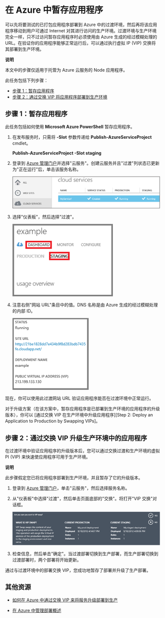 <properties linkid="dev-nodejs-enablestaging" urlDisplayName="Staging Deployment" pageTitle="暂存云服务部署 (Node.js) - Azure" metaKeywords="Azure staging, Azure application staging, Azure test environment, Azure staging environment, Azure Virtual IP swap, Azure VIP swap" description="了解如何使用虚拟 IP (VIP) 交换将 Azure 应用程序部署到过渡环境，然后再将其部署到生产环境。" metaCanonical=" " services="cloud-services" documentationCenter="Node.js" title="Staging an Application in Azure" authors="larryfr" solutions="" manager="" editor="" />
<tags ms.service="cloud-services"
    ms.date="02/25/2015"
    wacn.date="04/11/2015"
    />







# 在 Azure 中暂存应用程序

可以先将要测试的已打包应用程序部署到 Azure 中的过渡环境，然后再将该应用程序移动到用户可通过 Internet 对其进行访问的生产环境。过渡环境与生产环境完全一样，只不过访问暂存应用程序时必须使用由 Azure 生成的经过模糊处理的 URL。在验证你的应用程序能够正常运行后，可以通过执行虚拟 IP (VIP) 交换将其部署到生产环境。

<div class="dev-callout">
	<b>说明</b>
	<p>本文中的步骤仅适用于托管为 Azure 云服务的 Node 应用程序。</p>
	</div>

此任务包括下列步骤：

-   [步骤 1：暂存应用程序]
-   [步骤 2：通过交换 VIP 将应用程序部署到生产环境]

<h2><a id="step1"></a>步骤 1：暂存应用程序</h2>

此任务包括如何使用 **Microsoft
Azure PowerShell** 暂存应用程序。

1.  在发布服务时，只需将 **-Slot** 参数传递给 **Publish-AzureServiceProject** cmdlet。

    **Publish-AzureServiceProject -Slot staging**

2.  登录到 [Azure 管理门户]并选择"云服务"。创建云服务并且"过渡"列状态已更新为"正在运行"后，单击该服务名称。

	![portal displaying a running service][cloud-service]

3.  选择"仪表板"，然后选择"过渡"。

	![cloud service dashboard][cloud-service-dashboard]

4. 注意右侧"网站 URL"条目中的值。DNS 名称是由 Azure 生成的经过模糊处理的内部 ID。

    ![site url][cloud-service-staging-url]

现在，你可以使用此过渡网站 URL 验证应用程序能否在过渡环境中正常运行。

对于升级方案（在该方案中，暂存应用程序是已部署到生产环境的应用程序的升级版本），你可以 [通过交换 VIP 在生产环境中升级应用程序][Step 2: Deploy an Application to Production by Swapping VIPs]。

<h2><a id="step2"></a>步骤 2：通过交换 VIP 升级生产环境中的应用程序</h2>

在过渡环境中验证应用程序的升级版本后，您可以通过交换过渡和生产环境的虚拟 PI (VIP) 来快速使应用程序可用于生产环境。

<div class="dev-callout">
<b>说明</b>
<p>此步骤假定您已将应用程序部署到生产环境，并且暂存了它的升级版本。</p>
</div>

1.  登录到 [Azure 管理门户]，单击"云服务"，然后选择服务名称。

2.  从"仪表板"中选择"过渡"，然后单击页面底部的"交换"。将打开"VIP 交换"对话框。

    ![vip swap dialog][vip-swap-dialog]

3.  检查信息，然后单击"确定"。当过渡部署切换到生产部署，而生产部署切换到过渡部署时，两个部署将开始更新。

通过与过渡环境中的部署交换 VIP，您成功地暂存了部署并升级了生产部署。

## 其他资源

- [如何在 Azure 中通过交换 VIP 来将服务升级部署到生产]
- [在 Azure 中管理部署概述]

  [步骤 1：暂存应用程序]: #step1
  [步骤 2：通过交换 VIP 将应用程序部署到生产环境]: #step2
  [Azure 管理门户]: http://manage.windowsazure.cn
[cloud-service]: ./media/cloud-services-nodejs-stage-application/staging-cloud-service-running.png
[cloud-service-dashboard]: ./media/cloud-services-nodejs-stage-application/cloud-service-dashboard-staging.png
  [cloud-service-staging-url]: ./media/cloud-services-nodejs-stage-application/cloud-service-staging-url.png
  [vip-swap-dialog]: ./media/cloud-services-nodejs-stage-application/vip-swap-dialog.png
  [如何在 Azure 中通过交换 VIP 来将服务升级部署到生产]: http://msdn.microsoft.com/zh-cn/library/windowsazure/ee517253.aspx
  [在 Azure 中管理部署概述]: http://msdn.microsoft.com/zh-cn/library/windowsazure/hh386336.aspx
<!--HONumber=39-->
